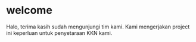 # welcome
Halo, terima kasih sudah mengunjungi tim kami. Kami mengerjakan project ini keperluan untuk penyetaraan KKN kami.
